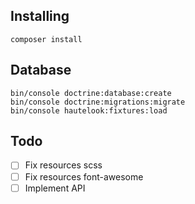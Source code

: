 ## Installing

```
composer install
```

## Database

```
bin/console doctrine:database:create
bin/console doctrine:migrations:migrate
bin/console hautelook:fixtures:load

```

## Todo

- [ ] Fix resources scss
- [ ] Fix resources font-awesome
- [ ] Implement API
